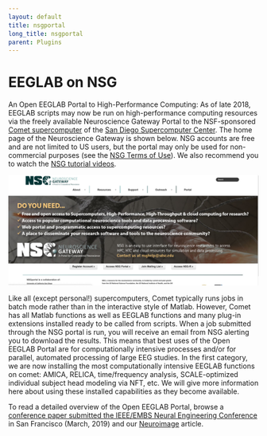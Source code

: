 ```yaml
---
layout: default
title: nsgportal
long_title: nsgportal
parent: Plugins
---
```

# EEGLAB on NSG
An Open EEGLAB Portal to High-Performance Computing: As of late 2018, EEGLAB scripts may now be run on high-performance computing resources via the freely available Neuroscience Gateway Portal to the NSF-sponsored [Comet supercomputer](https://ucsdnews.ucsd.edu/pressrelease/sdsc_to_double_comet_supercomputers_graphic_processor_count/) of the [San Diego Supercomputer Center](https://sdsc.edu/). The home page of the Neuroscience Gateway is shown below. NSG accounts are free and are not limited to US users, but the portal may only be used for non-commercial purposes (see the [NSG Terms of Use](http://www.nsgportal.org/policy.html)). We also recommend you to watch the [NSG tutorial videos](https://www.nsgportal.org/tutorial.html).
<center>
<img src="https://github.com/nucleuscub/pop_nsg_wiki/blob/master/docs/img/nsg_mainpage.jpg" alt="drawing" width="1000"/>
</center>

Like all (except personal!) supercomputers, Comet typically runs jobs in batch mode rather than in the interactive style of Matlab. However, Comet has all Matlab functions as well as EEGLAB functions and many plug-in extensions installed ready to be called from scripts. When a job submitted through the NSG portal is run, you will receive an email from NSG alerting you to download the results. This means that best uses of the Open EEGLAB Portal are for computationally intensive processes and/or for parallel, automated processing of large EEG studies. In the first category, we are now installing the most computationally intensive EEGLAB functions on comet: AMICA, RELICA, time/frequency analysis, SCALE-optimized individual subject head modeling via NFT, etc. We will give more information here about using these installed capabilities as they become available.

To read a detailed overview of the Open EEGLAB Portal, browse a [conference paper submitted the IEEE/EMBS Neural Engineering Conference](https://sccn.ucsd.edu/~scott/pdf/Delorme_Open_EEGLAB_Portal_NER18.pdf) in San Francisco (March, 2019) and our [Neuroimage](https://www.sciencedirect.com/science/article/pii/S1053811920302652) article. 

